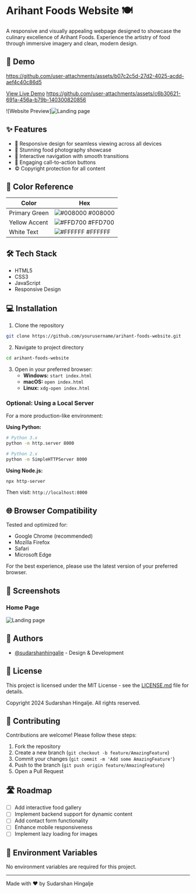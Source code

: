# Arihant Foods Website 🍽️

A responsive and visually appealing webpage designed to showcase the culinary excellence of Arihant Foods. Experience the artistry of food through immersive imagery and clean, modern design.

## 🎯 Demo


https://github.com/user-attachments/assets/b07c2c5d-27d2-4025-acdd-aef4c40c86d5




[View Live Demo](#) https://github.com/user-attachments/assets/c6b30621-691a-456a-b79b-140300820856

![Website Preview]![Landing page](https://github.com/user-attachments/assets/d20c919e-8685-4c61-b193-c697f91fee82)


## ✨ Features

* 📱 Responsive design for seamless viewing across all devices
* 📸 Stunning food photography showcase
* 🔄 Interactive navigation with smooth transitions
* 🎨 Engaging call-to-action buttons
* ©️ Copyright protection for all content

## 🎨 Color Reference

| Color          | Hex                                                                |
| -------------- | ------------------------------------------------------------------ |
| Primary Green  | ![#008000](https://via.placeholder.com/10/008000?text=+) #008000 |
| Yellow Accent  | ![#FFD700](https://via.placeholder.com/10/FFD700?text=+) #FFD700 |
| White Text     | ![#FFFFFF](https://via.placeholder.com/10/FFFFFF?text=+) #FFFFFF |

## 🛠️ Tech Stack

* HTML5
* CSS3
* JavaScript
* Responsive Design

## 💻 Installation

1. Clone the repository
```bash
git clone https://github.com/yourusername/arihant-foods-website.git
```

2. Navigate to project directory
```bash
cd arihant-foods-website
```

3. Open in your preferred browser:
   * **Windows:** `start index.html`
   * **macOS:** `open index.html`
   * **Linux:** `xdg-open index.html`

### Optional: Using a Local Server

For a more production-like environment:

**Using Python:**
```bash
# Python 3.x
python -m http.server 8000

# Python 2.x
python -m SimpleHTTPServer 8000
```

**Using Node.js:**
```bash
npx http-server
```

Then visit: `http://localhost:8000`

## 🌐 Browser Compatibility

Tested and optimized for:
* Google Chrome (recommended)
* Mozilla Firefox
* Safari
* Microsoft Edge

For the best experience, please use the latest version of your preferred browser.

## 📱 Screenshots

### Home Page

![Landing page](https://github.com/user-attachments/assets/89a62a2b-fcbe-45db-b1ae-ab4a4d7f84c6)



## 👥 Authors

* [@sudarshanhingalje](https://github.com/sudarshanhingalje) - Design & Development

## 📄 License

This project is licensed under the MIT License - see the [LICENSE.md](LICENSE.md) file for details.

Copyright 2024 Sudarshan Hingalje. All rights reserved.

## 🤝 Contributing

Contributions are welcome! Please follow these steps:

1. Fork the repository
2. Create a new branch (`git checkout -b feature/AmazingFeature`)
3. Commit your changes (`git commit -m 'Add some AmazingFeature'`)
4. Push to the branch (`git push origin feature/AmazingFeature`)
5. Open a Pull Request

## 🛣️ Roadmap

- [ ] Add interactive food gallery
- [ ] Implement backend support for dynamic content
- [ ] Add contact form functionality
- [ ] Enhance mobile responsiveness
- [ ] Implement lazy loading for images

## 🔧 Environment Variables

No environment variables are required for this project.

---

Made with ❤️ by Sudarshan Hingalje
